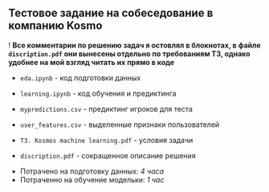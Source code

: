 Тестовое задание на собеседование в компанию Kosmo
-----

! **Все комментарии по решению задач я остовлял в блокнотах, в файле `discription.pdf` они вынесены отдельно по требованиям ТЗ, однако удобнее на мой взгляд читать их прямо в коде**

* `eda.ipynb` - код подготовки данных
* `learning.ipynb` - код обучения и предиктинга
* `mypredictions.csv` - предиктинг игроков для теста
* `user_features.csv` - выделенные признаки пользователей


* `ТЗ. Kosmos machine learning.pdf` - условия задачи 
* `discription.pdf` - сокращенное описание решения


- Потрачено на подготовку данных: _4 часа_
- Потраченно на обучение модельки: _1 час_